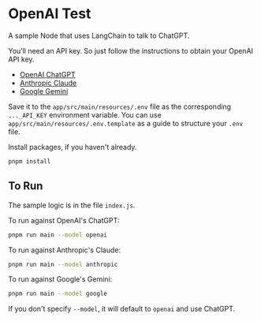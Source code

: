 # OpenAI Test

A sample Node that uses LangChain to talk to ChatGPT.

You’ll need an API key.  So just follow the instructions to obtain your OpenAI
API key.

- [OpenAI ChatGPT](https://platform.openai.com/api-keys)
- [Anthropic Claude](https://console.anthropic.com/settings/keys)
- [Google Gemini](https://aistudio.google.com/app/apikey)

Save it to the `app/src/main/resources/.env` file as the corresponding
`..._API_KEY` environment variable.  You can use
`app/src/main/resources/.env.template` as a  guide to structure your `.env`
file.

Install packages, if you haven't already.

```bash
pnpm install
```

## To Run

The sample logic is in the file `index.js`.

To run against OpenAI's ChatGPT:

```bash
pnpm run main --model openai
```

To run against Anthropic's Claude:

```bash
pnpm run main --model anthropic
```

To run against Google's Gemini:

```bash
pnpm run main --model google
```

If you don't specify `--model`, it will default to `openai` and use ChatGPT.
